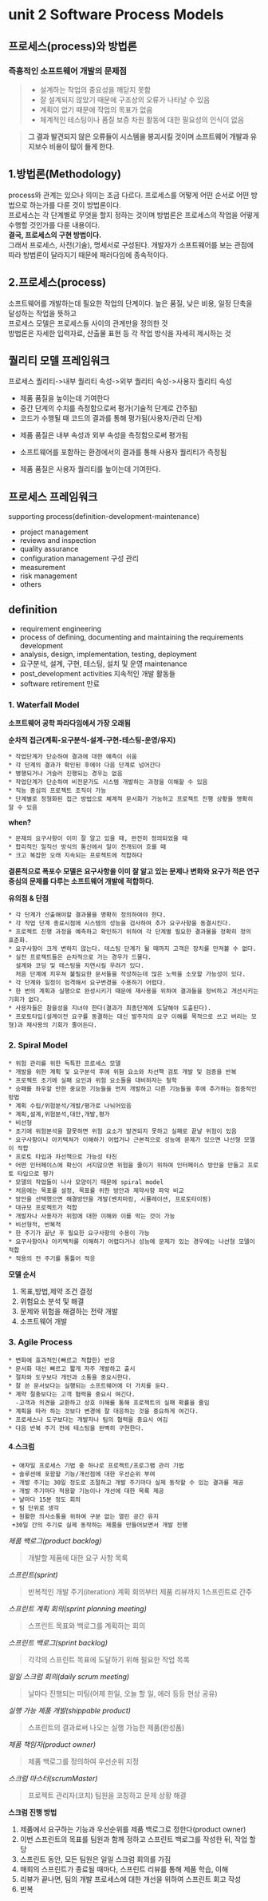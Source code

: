 unit 2 Software Process Models
==============================
 
프로세스(process)와 방법론
-------------------------

### 즉흥적인 소프트웨어 개발의 문제점  
> * 설계하는 작업의 중요성을 깨닫지 못함
> * 잘 설계되지 않았기 때문에 구조상의 오류가 나타날 수 있음
> * 계획이 없기 때문에 작업의 목표가 없음
> * 체계적인 테스팅이나 품질 보증 차원 활동에 대한 필요성의 인식이 없음  

> **그 결과 발견되지 않은 오류들이 시스템을 붕괴시킬 것이며 소프트웨어 개발과 유지보수 비용이 많이 들게 한다.**


1.방법론(Methodology)
-------------------

process와 관계는 있으나 의미는 조금 다르다. 프로세스를 어떻게 어떤 순서로 어떤 방법으로 하는가를 다룬 것이 방법론이다.   
프로세스는 각 단계별로 무엇을 할지 정하는 것이며 방법론은 프로세스의 작업을 어떻게 수행할 것인가를 다룬 내용이다.  
**결국, 프로세스의 구현 방법이다.**   
그래서 프로세스, 사전(기술), 명세서로 구성된다. 개발자가 소프트웨어를 보는 관점에 따라 방법론이 달라지기 때문에 패러다임에 종속적이다.

2.프로세스(process)
-------------------  
  
소프트웨어를 개발하는데 필요한 작업의 단계이다. 높은 품질, 낮은 비용, 일정 단축을 달성하는 작업을 뜻하고  
프로세스 모델은 프로세스들 사이의 관계만을 정의한 것   
방법론은 자세한 입력자료, 산출물 표현 등 각 작업 방식을 자세히 제시하는 것  
  
퀄리티 모델 프레임워크  
---------------------
  
프로세스 퀄리티->내부 퀄리티 속성->외부 퀄리티 속성->사용자 퀄리티 속성
* 제품 품질을 높이는데 기여한다
* 중간 단계의 수치를 측정함으로써 평가(기술적 단계로 간주됨)
* 코드가 수행될 때 코드의 결과를 통해 평가됨(사용자/관리 단계)  
- 제품 품질은 내부 속성과 외부 속성을 측정함으로써 평가됨  
* 소프트웨어를 포함하는 환경에서의 결과를 통해 사용자 퀄리티가 측정됨  
- 제품 품질은 사용자 퀄리티를 높이는데 기여한다.

프로세스 프레임워크
-----------------
supporting process(definition-development-maintenance)
* project management
* reviews and inspection
* quality assurance
* configuration management 구성 관리
* measurement
* risk management
* others

definition
-----------
* requirement engineering  
* process of defining, documenting and maintaining the requirements development    
* analysis, design, implementation, testing, deployment  
* 요구분석, 설계, 구현, 테스팅, 설치 및 운영 maintenance    
* post_development activities 지속적인 개발 활동들  
* software retirement 만료  

### **1. Waterfall Model** ###
  
**소프트웨어 공학 파라다임에서 가장 오래됨**  
  
**순차적 접근(계획-요구분석-설계-구현-테스팅-운영/유지)**
  
	* 작업단계가 단순하여 결과에 대한 예측이 쉬움  
	* 각 단계의 결과가 확인된 후에야 다음 단계로 넘어간다  
	* 병행되거나 거슬러 진행되는 경우는 없음  
	* 작업단계가 단순하여 비전문가도 시스템 개발하는 과정을 이해할 수 있음  
	* 직능 중심의 프로젝트 조직이 가능  
	* 단계별로 정형화된 접근 방법으로 쳬계적 문서화가 가능하고 프로젝트 진행 상황을 명확히 알 수 있음  
  
**when?**
  
	* 문제의 요구사항이 이미 잘 알고 있을 때, 완전히 정의되었을 때  
	* 합리적인 일직선 방식의 통신에서 일이 전개되어 흐를 때  
	* 크고 복잡한 오래 지속되는 프로젝트에 적합하다  
  
**결론적으로 폭포수 모델은 요구사항을 이미 잘 알고 있는 문제나 변화와 요구가 적은 연구 중심의 문제를 다루는 소프트웨어 개발에 적합하다.**  

**유의점 & 단점**  
  
	* 각 단계가 산출해야할 결과물을 명확히 정의하여야 한다.  
	* 각 작업 단계 종료시점에 시스템의 성능을 검사하여 추가 요구사항을 동결시킨다.  
	* 프로젝트 진행 과정을 예측하고 확인하기 위하여 각 단계별 필요한 결과물을 정확히 정의 표준화.  
	* 요구사항이 크게 변하지 않는다. 테스팅 단계가 될 때까지 고객은 장치를 만져볼 수 없다.  
	* 실전 프로젝트들은 순차적으로 가는 경우가 드물다.  
  	  설계와 코딩 및 테스팅을 지연시킬 우려가 있다.  
 	  처음 단계에 치우쳐 불필요한 문서들을 작성하는데 많은 노력을 소모할 가능성이 있다.  
	* 각 단계와 일정이 엄격해서 요구변경을 수용하기 어렵다.  
	* 한 번의 계획과 실행으로 완성시키기 때문에 재사용을 위하여 결과들을 정비하고 개선시키는 기회가 없다.  
	* 사용자들은 참을성을 지녀야 한다(결과가 최종단계에 도달해야 도출된다).  
	* 프로토타입(설계이전 요구를 동결하는 대신 발주자의 요구 이해를 목적으로 쓰고 버리는 모형)과 재사용의 기회가 줄어든다.  
  
### **2. Spiral Model** ###
  
	* 위험 관리를 위한 독특한 프로세스 모델
	* 개발을 위한 계획 및 요구분석 후에 위혐 요소와 차선책 검토 개발 및 검증을 반복
	* 프로젝트 초기에 실패 요인과 위험 요소들을 대비하자는 철학
	* 승패를 좌우할 만한 중요한 기능들을 먼저 개발하고 다른 기능들을 후에 추가하는 점증적인 방법
	* 계획 수립/위험분석/개발/평가로 나뉘어있음
	* 계획,설계,위험분석,대안,개발,평가
	* 비선형
 	* 초기에 위험분석을 잘못하면 위험 요소가 발견되지 못하고 실패로 끝날 위험이 있음
	* 요구사항이나 아키텍쳐가 이해하기 어렵거나 근본적으로 성능에 문제가 있으면 나선형 모델이 적합
	* 프로토 타입과 차선책으로 가능성 타진
	* 어떤 인터페이스에 확신이 서지않으면 위험을 줄이기 위하여 인터페이스 방안을 만들고 프로토 타입으로 평가
	* 모델의 작업들이 나사 모양이기 때문에 spiral model
	* 처음에는 목표를 설정, 목표를 위한 방안과 제약사항 파악 비교
	* 방안을 선택했으면 해결방안을 개발(벤치마킹, 시뮬레이션, 프로토타이핑)
	* 대규모 프로젝트가 적합
	* 개발자나 사용자가 위험에 대한 이해와 이를 막는 것이 가능
	* 비선형적, 반복적 
	* 한 주기가 끝난 후 필요한 요구사항의 수용이 가능
	* 요구사항이나 아키텍처를 이해하기 어렵다거나 성능에 문제가 있는 경우에는 나선형 모델이 적합
	* 적용의 전 주기를 통틀어 적응
  
**모델 순서**

1. 목표,방법,제약 조건 결정  
2. 위험요소 분석 및 해결  
3. 문제와 위험을 해결하는 전략 개발  
4. 소프트웨어 개발  

### **3. Agile Process** ###  
  
	* 변화에 효과적인(빠르고 적합한) 반응
	* 문서화 대신 빠르고 짧게 자주 개발하고 출시
	* 절차와 도구보다 개인과 소통을 중요시한다.
	* 잘 쓴 문서보다는 실행되는 소프트웨어에 더 가치를 둔다.
	* 계약 절충보다는 고객 협력을 중요시 여긴다.
	  -고객과 의견을 교환하고 상호 이해를 통해 프로젝트의 실패 확률을 줄임
	* 계획을 따라 하는 것보다 변경에 잘 대응하는 것을 중요하게 여긴다.
	* 프로세스나 도구보다는 개발자나 팀의 협력을 중요시 여김
	* 다음 반복 주기 전에 테스팅을 완벽히 구현한다.

#### **4.스크럼** ####
  
	 + 애자일 프로세스 기법 중 하나로 프로젝트/프로그램 관리 기법
	 + 솔루션에 포함할 기능/개선점에 대한 우선순위 부여
	 + 개발 주기는 30일 정도로 조절하고 개발 주기마다 실제 동작할 수 있는 결과를 제공
	 + 개발 주기마다 적용할 기능이나 개선에 대한 목록 제공
	 + 날마다 15분 정도 회의
	 + 팀 단위로 생각
	 + 원활한 의사소통을 위하여 구분 없는 열린 공간 유지
	 +30일 간의 주기로 실제 동작하는 제품을 만들어보면서 개발 진행
  
*제품 백로그(product backlog)*
> 개발할 제품에 대한 요구 사항 목록

*스프린트(sprint)*
> 반복적인 개발 주기(iteration)
> 계획 회의부터 제품 리뷰까지 1스프린트로 간주

*스프린트 계획 회의(sprint planning meeting)*
> 스프린트 목표와 백로그를 계획하는 회의

*스프린트 백로그(sprint backlog)*
> 각각의 스프린트 목표에 도달하기 위해 필요한 작업 목록

*일일 스크럼 회의(daily scrum meeting)*
> 날마다 진행되는 미팅(어제 한일, 오늘 할 일, 에러 등등 현상 공유)

*실행 가능 제품 개발(shippable product)*
> 스프린트의 결과로써 나오는 실행 가능한 제품(완성품)

*제품 책임자(product owner)*
> 제품 백로그를 정의하여 우선순위 지정

*스크럼 마스터(scrumMaster)*   
> 프로젝트 관리자(코치)
> 팀원을 코칭하고 문제 상황 해결

**스크럼 진행 방법**
  
1. 제품에서 요구하는 기능과 우선순위를 제품 백로그로 정한다(product owner)
2. 이번 스프린트의 목표를 팀원과 함께 정하고 스프린트 백로그를 작성한 뒤, 작업 할당
3. 스프린트 동안, 모든 팀원은 일일 스크럼 회의를 가짐
4. 매회의 스프린트가 종료될 때마다, 스프린트 리뷰를 통해 제품 학습, 이해
5. 리뷰가 끝나면, 팀의 개발 프로세스에 대한 개선을 위하여 스프린트 회고 작성
6. 반복
